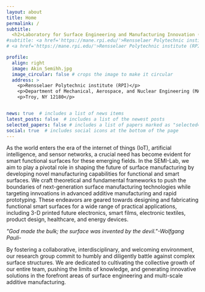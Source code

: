 ```yaml
---
layout: about
title: Home
permalink: /
subtitle: 
  <h2>Laboratory for Surface Engineering and Manufacturing Innovation (SEMI) </h2>
#subtitle: <a href='https://mane.rpi.edu/'>Rensselaer Polytechnic institute (RPI)</a>. Troy. NY, 12180
# <a href='https://mane.rpi.edu/'>Rensselaer Polytechnic institute (RPI)</a>. Troy. NY, 12180

profile:
  align: right
  image: Akin_Semihh.jpg
  image_circular: false # crops the image to make it circular
  address: >
    <p>Rensselaer Polytechnic institute (RPI)</p>
    <p>Department of Mechanical, Aerospace, and Nuclear Engineering (MANE)</p>
    <p>Troy, NY 12180</p>


news: true  # includes a list of news items
latest_posts: false  # includes a list of the newest posts
selected_papers: false # includes a list of papers marked as "selected={true}"
social: true  # includes social icons at the bottom of the page
---
```


As the world enters the era of the internet of things (IoT), artificial 
intelligence, and sensor networks, a crucial need has become evident for smart functional surfaces for these emerging fields. In the SEMI-Lab, we aim to play a pivotal role in shaping the future of surface manufacturing by developing novel manufacturing capabilities for functional and smart surfaces. We craft theoretical and fundamental frameworks to push the boundaries of next-generation surface manufacturing technologies while targeting innvoations in advanced additive manufacturing and rapid prototyping. These endeavors are geared towards designing and fabricating functional smart surfaces for a wide range of practical applications, including 3-D printed future electronics, smart films, electronic textiles, product design, healthcare, and energy devices.

<i>"God made the bulk; the surface was invented by the devil."-Wolfgang Pauli-</i>

By fostering a collaborative, interdisciplinary, and welcoming environment, our research group commit to humbly and diligently battle against complex surface structures. We are dedicated to cultivating the collective growth of our entire team, pushing the limits of knowledge, and generating innovative solutions in the forefront areas of surface engineering and multi-scale additive manufacturing.




